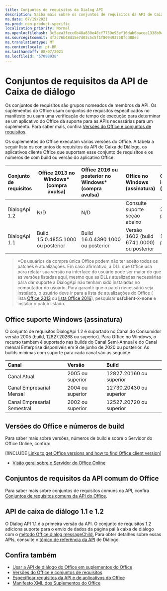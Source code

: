 ```yaml
---
title: Conjuntos de requisitos da Dialog API
description: Saiba mais sobre os conjuntos de requisitos da API de Caixa de Diálogo.
ms.date: 07/19/2021
ms.prod: non-product-specific
localization_priority: Normal
ms.openlocfilehash: 3c5aea3fecc6b48a830e48cf7739e93ef16dab6bacee1338b94774911a06ef5d
ms.sourcegitcommit: 4f2c76b48d15e7d03c5c5f1f809493758fcd88ec
ms.translationtype: MT
ms.contentlocale: pt-BR
ms.lasthandoff: 08/07/2021
ms.locfileid: "57098938"
---
```

# <a name="dialog-api-requirement-sets"></a>Conjuntos de requisitos da API de Caixa de diálogo

Os conjuntos de requisitos são grupos nomeados de membros da API. Os suplementos do Office usam conjuntos de requisitos especificados no manifesto ou usam uma verificação de tempo de execução para determinar se um aplicativo do Office dá suporte para as APIs necessárias para um suplemento. Para saber mais, confira [Versões do Office e conjuntos de requisitos](../../develop/office-versions-and-requirement-sets.md).

Os suplementos do Office executam várias versões do Office. A tabela a seguir lista os conjuntos de requisitos da API de Caixa de Diálogo, os aplicativos cliente Office que suportam esse conjunto de requisitos e os números de com build ou versão do aplicativo Office.

|  Conjunto de requisitos  | Office 2013 no Windows\*<br>(compra avulsa) | Office 2016 ou posterior no Windows\*<br>(compra avulsa)   | Office no Windows<br>(assinatura) |  Office no iPad<br>(assinatura)  |  Office no Mac<br>(assinatura)  | Office na Web  |  Servidor do Office Online  |
|:-----|-----|:-----|:-----|:-----|:-----|:-----|:-----|
| DialogApi 1.2  | N/D | N/D | Consulte suporte<br>seção abaixo | 2.37 ou posterior | 16.37 ou posterior | Junho de 2020 | N/A |
| DialogApi 1.1  | Build 15.0.4855.1000 ou posterior | Build 16.0.4390.1000 ou posterior | Versão 1602 (build 6741.0000) ou posterior | 1.22 ou posterior | 15.20 ou posterior | Janeiro de 2017 | Versão 1608 (build 7601.6800) ou posterior|

>\*Os usuários da compra única Office podem não ter aceito todos os patches e atualizações. Em caso afirmativo, a DLL que Office usa para relatar sua versão na interface do usuário pode ser maior do que as versões listadas aqui, mesmo que as DLLs atualizadas necessárias para dar suporte a DialogApi não tenham sido instaladas no computador do usuário. Para garantir que o patch necessário seja instalado, o usuário deve ir para a lista de atualizações do Office ( lista [Office 2013](/officeupdates/msp-files-office-2013) ou [lista Office 2016](/officeupdates/msp-files-office-2016)), pesquisar **osfclient-x-none** e instalar o patch listado.

## <a name="office-on-windows-subscription-support"></a>Office suporte Windows (assinatura)

O conjunto de requisitos DialogApi 1.2 é suportado no Canal do Consumidor versão 2005 (build, 12827.20268 ou superior). Para Office no Windows, o recurso também é suportado nas builds do Canal Semi-Annual e do Canal mensal Enterprise disponíveis em 9 de junho de 2020 ou posterior. As builds mínimas com suporte para cada canal são as seguinte:  

|Canal | Versão | Build|
|:-----|:-----|:-----|
|Canal Atual | 2005 ou superior | 12827.20160 ou superior|
|Canal Empresarial Mensal | 2004 ou superior | 12730.20430 ou superior|
|Canal Empresarial Semestral | 2002 ou superior | 12527.20720 ou superior|

## <a name="office-versions-and-build-numbers"></a>Versões do Office e números de build

Para saber mais sobre versões, números de build e sobre o Servidor do Office Online, confira:

[!INCLUDE [Links to get Office versions and how to find Office client version](../../includes/links-get-office-versions-builds.md)]
- [Visão geral sobre o Servidor do Office Online](/officeonlineserver/office-online-server-overview)

## <a name="office-common-api-requirement-sets"></a>Conjuntos de requisitos da API comum do Office

Para saber mais sobre conjuntos de requisitos comuns da API, confira [Conjuntos de requisitos comuns da API do Office](office-add-in-requirement-sets.md).

## <a name="dialog-api-11-and-12"></a>API de caixa de diálogo 1.1 e 1.2

O Dialog API 1.1 é a primeira versão da API. O conjunto de requisitos 1.2 adiciona suporte para o envio de dados da página pai à caixa de diálogo com o [método Office.dialog.messageChild.](/javascript/api/office/office.dialog#messageChild_message_) Para obter detalhes sobre essas APIs, consulte o [tópico de referência da API](/javascript/api/office/office.ui) de Diálogo.

## <a name="see-also"></a>Confira também

- [Usar a API de diálogo do Office em suplementos do Office](../../develop/dialog-api-in-office-add-ins.md)
- [Versões do Office e conjuntos de requisitos](../../develop/office-versions-and-requirement-sets.md)
- [Especificar requisitos da API e de aplicativos do Office](../../develop/specify-office-hosts-and-api-requirements.md)
- [Manifesto XML dos Suplementos do Office](../../develop/add-in-manifests.md)

